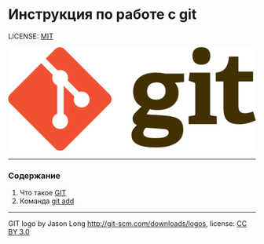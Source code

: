 # Инструкция по работе с git

LICENSE: [MIT](./license.md)

![GIT-LOGO](./assets/Git-logo.png)
___

### Содержание

1. Что такое [GIT](./whatisgit.md)
2. Команда [git add](./add.md)

---

GIT logo by Jason Long http://git-scm.com/downloads/logos, license: [CC BY 3.0](https://creativecommons.org/licenses/by/3.0/)
